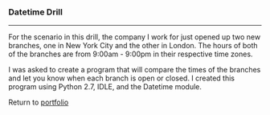 ### Datetime Drill
***

For the scenario in this drill, the company I work for just opened up two new branches, one in New York City and the other in London. The hours of both of the branches are from 9:00am - 9:00pm in their respective time zones.

I was asked to create a program that will compare the times of the branches and let you know when each branch is open or closed. I created this program using Python 2.7, IDLE, and the Datetime module.



Return to [portfolio](../../../../)
